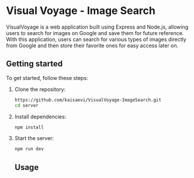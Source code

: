 # Visual Voyage - Image Search

VisualVoyage is a web application built using Express and Node.js, allowing users to search for images on Google and save them for future reference. With this application, users can search for various types of images directly from Google and then store their favorite ones for easy access later on.

## Getting started

To get started, follow these steps:

1. Clone the repository:

   ```bash
   https://github.com/kaisaevi/VisualVoyage-ImageSearch.git
   cd server
   ```

2. Install dependencies:

   ```bash
   npm install
   ```

3. Start the server:

   ```bash
   npm run dev
   ```

   ## Usage
